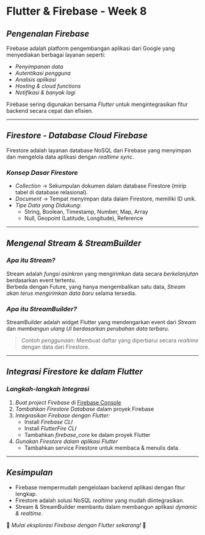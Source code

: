 # Flutter & Firebase - Week 8

## *Pengenalan Firebase*
Firebase adalah platform pengembangan aplikasi dari Google yang menyediakan berbagai layanan seperti:
- *Penyimpanan data*
- *Autentikasi pengguna*
- *Analisis aplikasi*
- *Hosting & cloud functions*
- *Notifikasi & banyak lagi*

Firebase sering digunakan bersama *Flutter* untuk mengintegrasikan fitur backend secara cepat dan efisien.

---

## *Firestore - Database Cloud Firebase*
Firestore adalah layanan database NoSQL dari Firebase yang menyimpan dan mengelola data aplikasi dengan *realtime sync*. 

### *Konsep Dasar Firestore*
- *Collection* → Sekumpulan dokumen dalam database Firestore (mirip tabel di database relasional).
- *Document* → Tempat menyimpan data dalam Firestore, memiliki ID unik.
- *Tipe Data yang Didukung*:
  - String, Boolean, Timestamp, Number, Map, Array
  - Null, Geopoint (Latitude, Longitude), Reference

---

## *Mengenal Stream & StreamBuilder*
### *Apa itu Stream?*
Stream adalah *fungsi asinkron* yang mengirimkan data secara *berkelanjutan* berdasarkan event tertentu.  
Berbeda dengan Future, yang hanya mengembalikan satu data, *Stream akan terus mengirimkan data baru* selama tersedia.

### *Apa itu StreamBuilder?*
StreamBuilder adalah widget Flutter yang mendengarkan event dari *Stream* dan *membangun ulang UI berdasarkan perubahan data terbaru*.

> *Contoh penggunaan:* Membuat daftar yang diperbarui secara *realtime* dengan data dari Firestore.

---

## *Integrasi Firestore ke dalam Flutter*
### *Langkah-langkah Integrasi*
1. *Buat project Firebase* di [Firebase Console](https://console.firebase.google.com/)
2. *Tambahkan Firestore Database* dalam proyek Firebase
3. *Integrasikan Firebase dengan Flutter:*
   - Install *Firebase CLI*
   - Install *FlutterFire CLI*
   - Tambahkan *firebase_core* ke dalam proyek Flutter
4. *Gunakan Firestore dalam aplikasi Flutter*
   - Tambahkan service Firestore untuk membaca & menulis data.

---

## *Kesimpulan*
- Firebase mempermudah pengelolaan backend aplikasi dengan fitur lengkap.
- Firestore adalah solusi NoSQL *realtime* yang mudah diintegrasikan.
- Stream & StreamBuilder membantu dalam membangun aplikasi *dynamic & realtime*.

🚀 *Mulai eksplorasi Firebase dengan Flutter sekarang!* 🎯